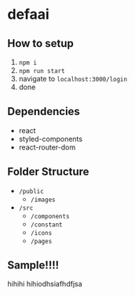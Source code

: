# defaai

## How to setup

1. `npm i`
2. `npm run start`
3. navigate to `localhost:3000/login`
4. done

## Dependencies

- react
- styled-components
- react-router-dom

## Folder Structure

- `/public`
  - `/images`
- `/src`
  - `/components`
  - `/constant`
  - `/icons`
  - `/pages`

## Sample!!!!

hihihi
hihiodhsiafhdfjsa
